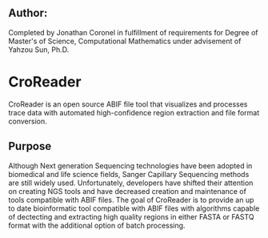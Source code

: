 ## Author:

Completed by Jonathan Coronel in fulfillment of requirements for Degree of Master's of Science, Computational Mathematics under advisement of Yahzou Sun, Ph.D.    


# CroReader
CroReader is an open source ABIF file tool that visualizes and processes trace data with automated high-confidence region extraction and file format conversion.

## Purpose
Although Next generation Sequencing technologies have been adopted in biomedical and life science fields, Sanger Capillary Sequencing methods are still widely used. Unfortunately, developers have shifted their attention on creating NGS tools and have decreased creation and maintenance of tools compatible with ABIF files. The goal of CroReader is to provide an up to date bioinformatic tool compatible with ABIF files with algorithms capable of dectecting and extracting high quality regions in either FASTA or FASTQ format with the additional option of batch processing. 

